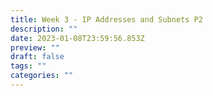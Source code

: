 ```yaml
---
title: Week 3 - IP Addresses and Subnets P2
description: ""
date: 2023-01-08T23:59:56.853Z
preview: ""
draft: false
tags: ""
categories: ""
---
```

